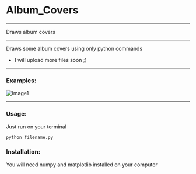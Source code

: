 # Album_Covers

---

Draws album covers 

---

Draws some album covers using only python commands

* I will upload more files soon ;)

---

### Examples:
![Image1](https://github.com/JoseSoto9305/Album_Covers/tree/master/Images/fig.png)

---

### Usage:

Just run on your terminal
```
python filename.py
```

### Installation:
You will need numpy and matplotlib installed on your computer
